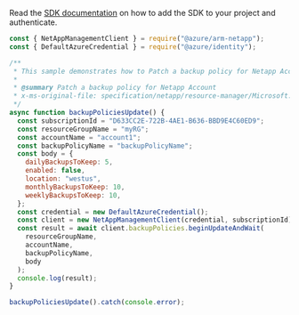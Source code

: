 Read the [SDK documentation](https://github.com/Azure/azure-sdk-for-js/blob/%40azure%2Farm-netapp_15.1.1/sdk/netapp/arm-netapp/README.md) on how to add the SDK to your project and authenticate.

```javascript
const { NetAppManagementClient } = require("@azure/arm-netapp");
const { DefaultAzureCredential } = require("@azure/identity");

/**
 * This sample demonstrates how to Patch a backup policy for Netapp Account
 *
 * @summary Patch a backup policy for Netapp Account
 * x-ms-original-file: specification/netapp/resource-manager/Microsoft.NetApp/stable/2021-10-01/examples/BackupPolicies_Update.json
 */
async function backupPoliciesUpdate() {
  const subscriptionId = "D633CC2E-722B-4AE1-B636-BBD9E4C60ED9";
  const resourceGroupName = "myRG";
  const accountName = "account1";
  const backupPolicyName = "backupPolicyName";
  const body = {
    dailyBackupsToKeep: 5,
    enabled: false,
    location: "westus",
    monthlyBackupsToKeep: 10,
    weeklyBackupsToKeep: 10,
  };
  const credential = new DefaultAzureCredential();
  const client = new NetAppManagementClient(credential, subscriptionId);
  const result = await client.backupPolicies.beginUpdateAndWait(
    resourceGroupName,
    accountName,
    backupPolicyName,
    body
  );
  console.log(result);
}

backupPoliciesUpdate().catch(console.error);
```

